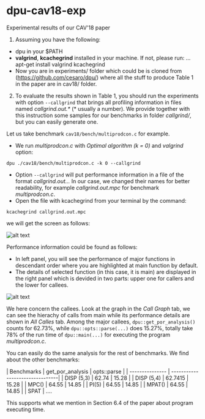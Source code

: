 # dpu-cav18-exp
Experimental results of our CAV'18 paper

1. Assuming you have the following:
*  dpu in your $PATH
*  **valgrind**, **kcachegrind** installed in your machine. If not, please run:
... apt-get install valgrind kcachegrind
*  Now you are in experiments/ folder which could be is cloned from (https://github.com/cesaro/dpu/)
where all the stuff to produce Table 1 in the paper are in cav18/ folder.

2. To evaluate the results shown in Table 1, you should run the experiments with option `--callgrind`
that brings all profiling information in files named _callgrind.out.*_ (* usually a number). We provide
together with this instruction some samples for our benchmarks in folder *callgrind/*, but you can easily
generate one.

Let us take benchmark `cav18/bench/multiprodcon.c` for example.
* We run *multiprodcon.c* with *Optimal algorithm (k = 0)* and *valgrind* option:

```dpu ./cav18/bench/multiprodcon.c -k 0 --callgrind```

* Option `--callgrind` will put performance information in a file of the format *callgrind.out...*
In our case, we changed their names for better readability, for example *callgrind.out.mpc* for
benchmark *multiprodcon.c*.
* Open the file with kcachegrind from your terminal by the command:

```kcachegrind callgrind.out.mpc```

we will get the screen as follows:

![alt text][screen]

[screen]: https://github.com/cesaro/dpu-cav18-exp/blob/master/section-6.4/main-screen.png "Main screen"

Performance information could be found as follows:
* In left panel, you will see the performance of major functions in descendant order where you are highlighted
at main function by default.
* The details of selected function (in this case, it is main) are displayed in the right panel which is devided in
two parts: upper one for callers and the lower for callees.

![alt text][detail]

[detail]: https://github.com/cesaro/dpu-cav18-exp/blob/master/section-6.4/callee-screen.png "Detail screen"

We here concern the callees. Look at the graph in the *Call Graph* tab, we can see the hierachy of calls from
main while its performance details are shown in *All Calles* tab. Among the major callees, `dpu::get_por_analysis()`
counts for 62.73%, while `dpu::opts::parse(...)` does 15.27%, totally take 78% of the run time of `dpu::main(...)`
for executing the program *multiprodcon.c*.

You can easily do the same analysis for the rest of benchmarks. We find about the other benchmarks:

| Benchmarks  |  get_por_analysis | opts::parse |
| --------------- | --------------------------------|
| DISP (5,3)      | 62.74                 |    15.28 |
| DISP (5,4)      | 62.7415             |    15.28 |
| MPC()            | 64.55                 |    14.85 |
| PI(5)               | 64.55                 |    14.85 |
| MPAT()           | 64.55                 |     14.85 |
| SPAT             |  ....

This supports what we mention in Section 6.4 of the paper about program executing time.



